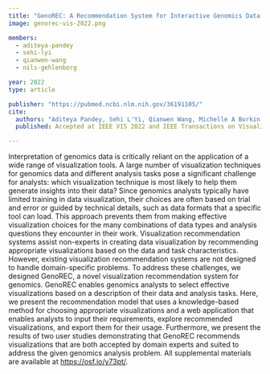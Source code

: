 ```yaml
---
title: "GenoREC: A Recommendation System for Interactive Genomics Data Visualization"
image: genorec-vis-2022.png

members:
  - aditeya-pandey
  - sehi-lyi
  - qianwen-wang
  - nils-gehlenborg

year: 2022
type: article

publisher: "https://pubmed.ncbi.nlm.nih.gov/36191105/"
cite:
  authors: "Aditeya Pandey, Sehi L'Yi, Qianwen Wang, Michelle A Borkin, Nils Gehlenborg"
  published: Accepted at IEEE VIS 2022 and IEEE Transactions on Visualization and Computer Graphics.

---
```

Interpretation of genomics data is critically reliant on the application of a wide range of visualization tools. A large number of visualization techniques for genomics data and different analysis tasks pose a significant challenge for analysts: which visualization technique is most likely to help them generate insights into their data? Since genomics analysts typically have limited training in data visualization, their choices are often based on trial and error or guided by technical details, such as data formats that a specific tool can load. This approach prevents them from making effective visualization choices for the many combinations of data types and analysis questions they encounter in their work. Visualization recommendation systems assist non-experts in creating data visualization by recommending appropriate visualizations based on the data and task characteristics. However, existing visualization recommendation systems are not designed to handle domain-specific problems. To address these challenges, we designed GenoREC, a novel visualization recommendation system for genomics. GenoREC enables genomics analysts to select effective visualizations based on a description of their data and analysis tasks. Here, we present the recommendation model that uses a knowledge-based method for choosing appropriate visualizations and a web application that enables analysts to input their requirements, explore recommended visualizations, and export them for their usage. Furthermore, we present the results of two user studies demonstrating that GenoREC recommends visualizations that are both accepted by domain experts and suited to address the given genomics analysis problem. All supplemental materials are available at https://osf.io/y73pt/.
